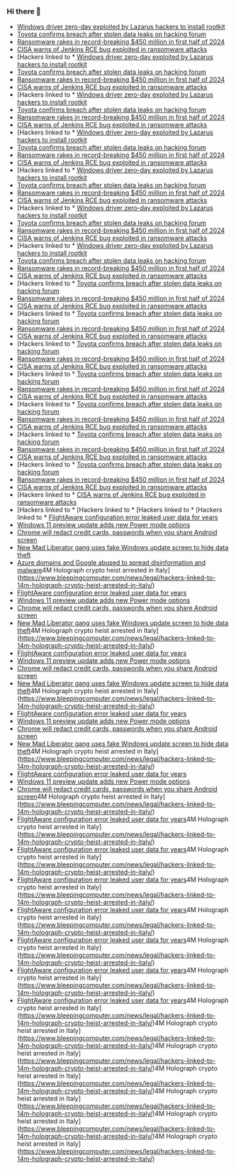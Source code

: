 ### Hi there 👋

<!--START_SECTION:feed-->
* [Windows driver zero-day exploited by Lazarus hackers to install rootkit](https://www.bleepingcomputer.com/news/microsoft/windows-driver-zero-day-exploited-by-lazarus-hackers-to-install-rootkit/)
* [Toyota confirms breach after stolen data leaks on hacking forum](https://www.bleepingcomputer.com/news/security/toyota-confirms-breach-after-stolen-data-leaks-on-hacking-forum/)
* [Ransomware rakes in record-breaking $450 million in first half of 2024](https://www.bleepingcomputer.com/news/security/ransomware-rakes-in-record-breaking-450-million-in-first-half-of-2024/)
* [CISA warns of Jenkins RCE bug exploited in ransomware attacks](https://www.bleepingcomputer.com/news/security/cisa-warns-of-jenkins-rce-bug-exploited-in-ransomware-attacks/)
* [Hackers linked to * [Windows driver zero-day exploited by Lazarus hackers to install rootkit](https://www.bleepingcomputer.com/news/microsoft/windows-driver-zero-day-exploited-by-lazarus-hackers-to-install-rootkit/)
* [Toyota confirms breach after stolen data leaks on hacking forum](https://www.bleepingcomputer.com/news/security/toyota-confirms-breach-after-stolen-data-leaks-on-hacking-forum/)
* [Ransomware rakes in record-breaking $450 million in first half of 2024](https://www.bleepingcomputer.com/news/security/ransomware-rakes-in-record-breaking-450-million-in-first-half-of-2024/)
* [CISA warns of Jenkins RCE bug exploited in ransomware attacks](https://www.bleepingcomputer.com/news/security/cisa-warns-of-jenkins-rce-bug-exploited-in-ransomware-attacks/)
* [Hackers linked to * [Windows driver zero-day exploited by Lazarus hackers to install rootkit](https://www.bleepingcomputer.com/news/microsoft/windows-driver-zero-day-exploited-by-lazarus-hackers-to-install-rootkit/)
* [Toyota confirms breach after stolen data leaks on hacking forum](https://www.bleepingcomputer.com/news/security/toyota-confirms-breach-after-stolen-data-leaks-on-hacking-forum/)
* [Ransomware rakes in record-breaking $450 million in first half of 2024](https://www.bleepingcomputer.com/news/security/ransomware-rakes-in-record-breaking-450-million-in-first-half-of-2024/)
* [CISA warns of Jenkins RCE bug exploited in ransomware attacks](https://www.bleepingcomputer.com/news/security/cisa-warns-of-jenkins-rce-bug-exploited-in-ransomware-attacks/)
* [Hackers linked to * [Windows driver zero-day exploited by Lazarus hackers to install rootkit](https://www.bleepingcomputer.com/news/microsoft/windows-driver-zero-day-exploited-by-lazarus-hackers-to-install-rootkit/)
* [Toyota confirms breach after stolen data leaks on hacking forum](https://www.bleepingcomputer.com/news/security/toyota-confirms-breach-after-stolen-data-leaks-on-hacking-forum/)
* [Ransomware rakes in record-breaking $450 million in first half of 2024](https://www.bleepingcomputer.com/news/security/ransomware-rakes-in-record-breaking-450-million-in-first-half-of-2024/)
* [CISA warns of Jenkins RCE bug exploited in ransomware attacks](https://www.bleepingcomputer.com/news/security/cisa-warns-of-jenkins-rce-bug-exploited-in-ransomware-attacks/)
* [Hackers linked to * [Windows driver zero-day exploited by Lazarus hackers to install rootkit](https://www.bleepingcomputer.com/news/microsoft/windows-driver-zero-day-exploited-by-lazarus-hackers-to-install-rootkit/)
* [Toyota confirms breach after stolen data leaks on hacking forum](https://www.bleepingcomputer.com/news/security/toyota-confirms-breach-after-stolen-data-leaks-on-hacking-forum/)
* [Ransomware rakes in record-breaking $450 million in first half of 2024](https://www.bleepingcomputer.com/news/security/ransomware-rakes-in-record-breaking-450-million-in-first-half-of-2024/)
* [CISA warns of Jenkins RCE bug exploited in ransomware attacks](https://www.bleepingcomputer.com/news/security/cisa-warns-of-jenkins-rce-bug-exploited-in-ransomware-attacks/)
* [Hackers linked to * [Windows driver zero-day exploited by Lazarus hackers to install rootkit](https://www.bleepingcomputer.com/news/microsoft/windows-driver-zero-day-exploited-by-lazarus-hackers-to-install-rootkit/)
* [Toyota confirms breach after stolen data leaks on hacking forum](https://www.bleepingcomputer.com/news/security/toyota-confirms-breach-after-stolen-data-leaks-on-hacking-forum/)
* [Ransomware rakes in record-breaking $450 million in first half of 2024](https://www.bleepingcomputer.com/news/security/ransomware-rakes-in-record-breaking-450-million-in-first-half-of-2024/)
* [CISA warns of Jenkins RCE bug exploited in ransomware attacks](https://www.bleepingcomputer.com/news/security/cisa-warns-of-jenkins-rce-bug-exploited-in-ransomware-attacks/)
* [Hackers linked to * [Windows driver zero-day exploited by Lazarus hackers to install rootkit](https://www.bleepingcomputer.com/news/microsoft/windows-driver-zero-day-exploited-by-lazarus-hackers-to-install-rootkit/)
* [Toyota confirms breach after stolen data leaks on hacking forum](https://www.bleepingcomputer.com/news/security/toyota-confirms-breach-after-stolen-data-leaks-on-hacking-forum/)
* [Ransomware rakes in record-breaking $450 million in first half of 2024](https://www.bleepingcomputer.com/news/security/ransomware-rakes-in-record-breaking-450-million-in-first-half-of-2024/)
* [CISA warns of Jenkins RCE bug exploited in ransomware attacks](https://www.bleepingcomputer.com/news/security/cisa-warns-of-jenkins-rce-bug-exploited-in-ransomware-attacks/)
* [Hackers linked to * [Toyota confirms breach after stolen data leaks on hacking forum](https://www.bleepingcomputer.com/news/security/toyota-confirms-breach-after-stolen-data-leaks-on-hacking-forum/)
* [Ransomware rakes in record-breaking $450 million in first half of 2024](https://www.bleepingcomputer.com/news/security/ransomware-rakes-in-record-breaking-450-million-in-first-half-of-2024/)
* [CISA warns of Jenkins RCE bug exploited in ransomware attacks](https://www.bleepingcomputer.com/news/security/cisa-warns-of-jenkins-rce-bug-exploited-in-ransomware-attacks/)
* [Hackers linked to * [Toyota confirms breach after stolen data leaks on hacking forum](https://www.bleepingcomputer.com/news/security/toyota-confirms-breach-after-stolen-data-leaks-on-hacking-forum/)
* [Ransomware rakes in record-breaking $450 million in first half of 2024](https://www.bleepingcomputer.com/news/security/ransomware-rakes-in-record-breaking-450-million-in-first-half-of-2024/)
* [CISA warns of Jenkins RCE bug exploited in ransomware attacks](https://www.bleepingcomputer.com/news/security/cisa-warns-of-jenkins-rce-bug-exploited-in-ransomware-attacks/)
* [Hackers linked to * [Toyota confirms breach after stolen data leaks on hacking forum](https://www.bleepingcomputer.com/news/security/toyota-confirms-breach-after-stolen-data-leaks-on-hacking-forum/)
* [Ransomware rakes in record-breaking $450 million in first half of 2024](https://www.bleepingcomputer.com/news/security/ransomware-rakes-in-record-breaking-450-million-in-first-half-of-2024/)
* [CISA warns of Jenkins RCE bug exploited in ransomware attacks](https://www.bleepingcomputer.com/news/security/cisa-warns-of-jenkins-rce-bug-exploited-in-ransomware-attacks/)
* [Hackers linked to * [Toyota confirms breach after stolen data leaks on hacking forum](https://www.bleepingcomputer.com/news/security/toyota-confirms-breach-after-stolen-data-leaks-on-hacking-forum/)
* [Ransomware rakes in record-breaking $450 million in first half of 2024](https://www.bleepingcomputer.com/news/security/ransomware-rakes-in-record-breaking-450-million-in-first-half-of-2024/)
* [CISA warns of Jenkins RCE bug exploited in ransomware attacks](https://www.bleepingcomputer.com/news/security/cisa-warns-of-jenkins-rce-bug-exploited-in-ransomware-attacks/)
* [Hackers linked to * [Toyota confirms breach after stolen data leaks on hacking forum](https://www.bleepingcomputer.com/news/security/toyota-confirms-breach-after-stolen-data-leaks-on-hacking-forum/)
* [Ransomware rakes in record-breaking $450 million in first half of 2024](https://www.bleepingcomputer.com/news/security/ransomware-rakes-in-record-breaking-450-million-in-first-half-of-2024/)
* [CISA warns of Jenkins RCE bug exploited in ransomware attacks](https://www.bleepingcomputer.com/news/security/cisa-warns-of-jenkins-rce-bug-exploited-in-ransomware-attacks/)
* [Hackers linked to * [Toyota confirms breach after stolen data leaks on hacking forum](https://www.bleepingcomputer.com/news/security/toyota-confirms-breach-after-stolen-data-leaks-on-hacking-forum/)
* [Ransomware rakes in record-breaking $450 million in first half of 2024](https://www.bleepingcomputer.com/news/security/ransomware-rakes-in-record-breaking-450-million-in-first-half-of-2024/)
* [CISA warns of Jenkins RCE bug exploited in ransomware attacks](https://www.bleepingcomputer.com/news/security/cisa-warns-of-jenkins-rce-bug-exploited-in-ransomware-attacks/)
* [Hackers linked to * [Toyota confirms breach after stolen data leaks on hacking forum](https://www.bleepingcomputer.com/news/security/toyota-confirms-breach-after-stolen-data-leaks-on-hacking-forum/)
* [Ransomware rakes in record-breaking $450 million in first half of 2024](https://www.bleepingcomputer.com/news/security/ransomware-rakes-in-record-breaking-450-million-in-first-half-of-2024/)
* [CISA warns of Jenkins RCE bug exploited in ransomware attacks](https://www.bleepingcomputer.com/news/security/cisa-warns-of-jenkins-rce-bug-exploited-in-ransomware-attacks/)
* [Hackers linked to * [CISA warns of Jenkins RCE bug exploited in ransomware attacks](https://www.bleepingcomputer.com/news/security/cisa-warns-of-jenkins-rce-bug-exploited-in-ransomware-attacks/)
* [Hackers linked to * [Hackers linked to * [Hackers linked to * [Hackers linked to * [FlightAware configuration error leaked user data for years](https://www.bleepingcomputer.com/news/security/flightaware-configuration-error-leaked-user-data-for-years/)
* [Windows 11 preview update adds new Power mode options](https://www.bleepingcomputer.com/news/microsoft/windows-11-preview-update-adds-new-power-mode-options/)
* [Chrome will redact credit cards, passwords when you share Android screen](https://www.bleepingcomputer.com/news/google/chrome-will-redact-credit-cards-passwords-when-you-share-android-screen/)
* [New Mad Liberator gang uses fake Windows update screen to hide data theft](https://www.bleepingcomputer.com/news/security/new-mad-liberator-gang-uses-fake-windows-update-screen-to-hide-data-theft/)
* [Azure domains and Google abused to spread disinformation and malware](https://www.bleepingcomputer.com/news/security/azure-domains-and-google-abused-to-spread-disinformation-and-malware/)4M Holograph crypto heist arrested in Italy](https://www.bleepingcomputer.com/news/legal/hackers-linked-to-14m-holograph-crypto-heist-arrested-in-italy/)
* [FlightAware configuration error leaked user data for years](https://www.bleepingcomputer.com/news/security/flightaware-configuration-error-leaked-user-data-for-years/)
* [Windows 11 preview update adds new Power mode options](https://www.bleepingcomputer.com/news/microsoft/windows-11-preview-update-adds-new-power-mode-options/)
* [Chrome will redact credit cards, passwords when you share Android screen](https://www.bleepingcomputer.com/news/google/chrome-will-redact-credit-cards-passwords-when-you-share-android-screen/)
* [New Mad Liberator gang uses fake Windows update screen to hide data theft](https://www.bleepingcomputer.com/news/security/new-mad-liberator-gang-uses-fake-windows-update-screen-to-hide-data-theft/)4M Holograph crypto heist arrested in Italy](https://www.bleepingcomputer.com/news/legal/hackers-linked-to-14m-holograph-crypto-heist-arrested-in-italy/)
* [FlightAware configuration error leaked user data for years](https://www.bleepingcomputer.com/news/security/flightaware-configuration-error-leaked-user-data-for-years/)
* [Windows 11 preview update adds new Power mode options](https://www.bleepingcomputer.com/news/microsoft/windows-11-preview-update-adds-new-power-mode-options/)
* [Chrome will redact credit cards, passwords when you share Android screen](https://www.bleepingcomputer.com/news/google/chrome-will-redact-credit-cards-passwords-when-you-share-android-screen/)
* [New Mad Liberator gang uses fake Windows update screen to hide data theft](https://www.bleepingcomputer.com/news/security/new-mad-liberator-gang-uses-fake-windows-update-screen-to-hide-data-theft/)4M Holograph crypto heist arrested in Italy](https://www.bleepingcomputer.com/news/legal/hackers-linked-to-14m-holograph-crypto-heist-arrested-in-italy/)
* [FlightAware configuration error leaked user data for years](https://www.bleepingcomputer.com/news/security/flightaware-configuration-error-leaked-user-data-for-years/)
* [Windows 11 preview update adds new Power mode options](https://www.bleepingcomputer.com/news/microsoft/windows-11-preview-update-adds-new-power-mode-options/)
* [Chrome will redact credit cards, passwords when you share Android screen](https://www.bleepingcomputer.com/news/google/chrome-will-redact-credit-cards-passwords-when-you-share-android-screen/)
* [New Mad Liberator gang uses fake Windows update screen to hide data theft](https://www.bleepingcomputer.com/news/security/new-mad-liberator-gang-uses-fake-windows-update-screen-to-hide-data-theft/)4M Holograph crypto heist arrested in Italy](https://www.bleepingcomputer.com/news/legal/hackers-linked-to-14m-holograph-crypto-heist-arrested-in-italy/)
* [FlightAware configuration error leaked user data for years](https://www.bleepingcomputer.com/news/security/flightaware-configuration-error-leaked-user-data-for-years/)
* [Windows 11 preview update adds new Power mode options](https://www.bleepingcomputer.com/news/microsoft/windows-11-preview-update-adds-new-power-mode-options/)
* [Chrome will redact credit cards, passwords when you share Android screen](https://www.bleepingcomputer.com/news/google/chrome-will-redact-credit-cards-passwords-when-you-share-android-screen/)4M Holograph crypto heist arrested in Italy](https://www.bleepingcomputer.com/news/legal/hackers-linked-to-14m-holograph-crypto-heist-arrested-in-italy/)
* [FlightAware configuration error leaked user data for years](https://www.bleepingcomputer.com/news/security/flightaware-configuration-error-leaked-user-data-for-years/)4M Holograph crypto heist arrested in Italy](https://www.bleepingcomputer.com/news/legal/hackers-linked-to-14m-holograph-crypto-heist-arrested-in-italy/)
* [FlightAware configuration error leaked user data for years](https://www.bleepingcomputer.com/news/security/flightaware-configuration-error-leaked-user-data-for-years/)4M Holograph crypto heist arrested in Italy](https://www.bleepingcomputer.com/news/legal/hackers-linked-to-14m-holograph-crypto-heist-arrested-in-italy/)
* [FlightAware configuration error leaked user data for years](https://www.bleepingcomputer.com/news/security/flightaware-configuration-error-leaked-user-data-for-years/)4M Holograph crypto heist arrested in Italy](https://www.bleepingcomputer.com/news/legal/hackers-linked-to-14m-holograph-crypto-heist-arrested-in-italy/)
* [FlightAware configuration error leaked user data for years](https://www.bleepingcomputer.com/news/security/flightaware-configuration-error-leaked-user-data-for-years/)4M Holograph crypto heist arrested in Italy](https://www.bleepingcomputer.com/news/legal/hackers-linked-to-14m-holograph-crypto-heist-arrested-in-italy/)
* [FlightAware configuration error leaked user data for years](https://www.bleepingcomputer.com/news/security/flightaware-configuration-error-leaked-user-data-for-years/)4M Holograph crypto heist arrested in Italy](https://www.bleepingcomputer.com/news/legal/hackers-linked-to-14m-holograph-crypto-heist-arrested-in-italy/)
* [FlightAware configuration error leaked user data for years](https://www.bleepingcomputer.com/news/security/flightaware-configuration-error-leaked-user-data-for-years/)4M Holograph crypto heist arrested in Italy](https://www.bleepingcomputer.com/news/legal/hackers-linked-to-14m-holograph-crypto-heist-arrested-in-italy/)
* [FlightAware configuration error leaked user data for years](https://www.bleepingcomputer.com/news/security/flightaware-configuration-error-leaked-user-data-for-years/)4M Holograph crypto heist arrested in Italy](https://www.bleepingcomputer.com/news/legal/hackers-linked-to-14m-holograph-crypto-heist-arrested-in-italy/)4M Holograph crypto heist arrested in Italy](https://www.bleepingcomputer.com/news/legal/hackers-linked-to-14m-holograph-crypto-heist-arrested-in-italy/)4M Holograph crypto heist arrested in Italy](https://www.bleepingcomputer.com/news/legal/hackers-linked-to-14m-holograph-crypto-heist-arrested-in-italy/)4M Holograph crypto heist arrested in Italy](https://www.bleepingcomputer.com/news/legal/hackers-linked-to-14m-holograph-crypto-heist-arrested-in-italy/)4M Holograph crypto heist arrested in Italy](https://www.bleepingcomputer.com/news/legal/hackers-linked-to-14m-holograph-crypto-heist-arrested-in-italy/)4M Holograph crypto heist arrested in Italy](https://www.bleepingcomputer.com/news/legal/hackers-linked-to-14m-holograph-crypto-heist-arrested-in-italy/)4M Holograph crypto heist arrested in Italy](https://www.bleepingcomputer.com/news/legal/hackers-linked-to-14m-holograph-crypto-heist-arrested-in-italy/)
<!--END_SECTION:feed-->

<!--
**frankenk/frankenk** is a ✨ _special_ ✨ repository because its `README.md` (this file) appears on your GitHub profile.

Here are some ideas to get you started:

- 🔭 I’m currently working on ...
- 🌱 I’m currently learning ...
- 👯 I’m looking to collaborate on ...
- 🤔 I’m looking for help with ...
- 💬 Ask me about ...
- 📫 How to reach me: ...
- 😄 Pronouns: ...
- ⚡ Fun fact: ...
-->



